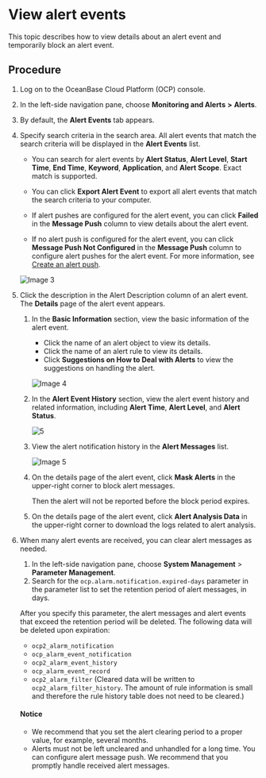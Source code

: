 # View alert events

This topic describes how to view details about an alert event and temporarily block an alert event.

## Procedure

1. Log on to the OceanBase Cloud Platform (OCP) console.

2. In the left-side navigation pane, choose **Monitoring and Alerts** **>** **Alerts**.

3. By default, the **Alert Events** tab appears.

4. Specify search criteria in the search area. All alert events that match the search criteria will be displayed in the **Alert Events** list.

   * You can search for alert events by **Alert Status**, **Alert Level**, **Start Time**, **End Time**, **Keyword**, **Application**, and **Alert Scope**. Exact match is supported.

   * You can click **Export Alert Event** to export all alert events that match the search criteria to your computer.

   * If alert pushes are configured for the alert event, you can click **Failed** in the **Message Push** column to view details about the alert event.

   * If no alert push is configured for the alert event, you can click **Message Push Not Configured** in the **Message Push** column to configure alert pushes for the alert event. For more information, see [Create an alert push](600.manage-alert-push/100.create-an-alert-push.md).

   ![Image 3](https://obbusiness-private.oss-cn-shanghai.aliyuncs.com/doc/img/ocp/401/%E5%91%8A%E8%AD%A6%E4%BA%8B%E4%BB%B62.png)

5. Click the description in the Alert Description column of an alert event. The **Details** page of the alert event appears.

   1. In the **Basic Information** section, view the basic information of the alert event.

      * Click the name of an alert object to view its details.
      * Click the name of an alert rule to view its details.
      * Click **Suggestions on How to Deal with Alerts** to view the suggestions on handling the alert.

      ![Image 4](https://obbusiness-private.oss-cn-shanghai.aliyuncs.com/doc/img/ocp/403-cn/%E5%91%8A%E8%AD%A6%E8%AF%A6%E6%83%851.png)

   2. In the **Alert Event History** section, view the alert event history and related information, including **Alert Time**, **Alert Level**, and **Alert Status**.

      ![5](https://obbusiness-private.oss-cn-shanghai.aliyuncs.com/doc/img/ocp/403-cn/%E5%91%8A%E8%AD%A6%E4%BA%8B%E4%BB%B6%E5%8E%86%E5%8F%B21.png)

   3. View the alert notification history in the **Alert Messages** list.

      ![Image 5](https://obbusiness-private.oss-cn-shanghai.aliyuncs.com/doc/img/ocp/403-cn/%E8%B5%84%E6%BA%90%E4%BD%BF%E7%94%A81.png)

   4. On the details page of the alert event, click **Mask Alerts** in the upper-right corner to block alert messages.

      Then the alert will not be reported before the block period expires.

   5. On the details page of the alert event, click **Alert Analysis Data** in the upper-right corner to download the logs related to alert analysis.

6. When many alert events are received, you can clear alert messages as needed.

   1. In the left-side navigation pane, choose **System Management** > **Parameter Management**.
   2. Search for the `ocp.alarm.notification.expired-days` parameter in the parameter list to set the retention period of alert messages, in days.

   After you specify this parameter, the alert messages and alert events that exceed the retention period will be deleted. The following data will be deleted upon expiration:

      * `ocp2_alarm_notification`
      * `ocp_alarm_event_notification`
      * `ocp2_alarm_event_history`
      * `ocp_alarm_event_record`
      * `ocp2_alarm_filter` (Cleared data will be written to `ocp2_alarm_filter_history`. The amount of rule information is small and therefore the rule history table does not need to be cleared.)

     <main id="notice" type='alert'>
     <h4>Notice</h4>
     <p><ul><li>We recommend that you set the alert clearing period to a proper value, for example, several months. </li><li>Alerts must not be left uncleared and unhandled for a long time. You can configure alert message push. We recommend that you promptly handle received alert messages. </li><ul></p>
     </main>

